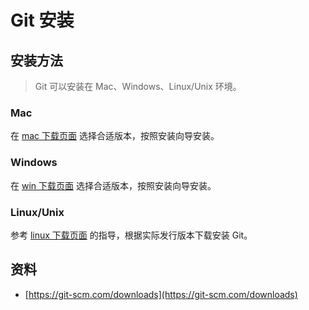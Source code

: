 # Git 安装

## 安装方法

> Git 可以安装在 Mac、Windows、Linux/Unix 环境。

### Mac

在 [mac 下载页面](https://git-scm.com/download/mac) 选择合适版本，按照安装向导安装。

### Windows

在 [win 下载页面](https://git-scm.com/download/win) 选择合适版本，按照安装向导安装。

### Linux/Unix

参考 [linux 下载页面](https://git-scm.com/download/linux) 的指导，根据实际发行版本下载安装 Git。

## 资料

* [https://git-scm.com/downloads](https://git-scm.com/downloads)